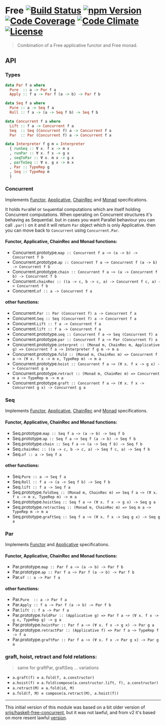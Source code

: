 # Free [![Build Status][build-image]][build] [![npm Version][version-image]][version] [![Code Coverage][coverage-image]][coverage] [![Code Climate][climate-image]][climate] [![License][license-image]][license]

> Combination of a Free applicative functor and Free monad.


## API

### Types
```hs
data Par f a where
  Pure  :: a -> Par f a
  Apply :: f a -> Par f (a -> b) -> Par f b

data Seq f a where
  Pure :: a -> Seq f a
  Roll :: f a -> (a -> Seq f b) -> Seq f b

data Concurrent f a where
  Lift :: f a -> Concurrent f a
  Seq  :: Seq (Concurrent f) a -> Concurrent f a
  Par  :: Par (Concurrent f) a -> Concurrent f a

data Interpreter f g m = Interpreter
  { runSeq :: Ɐ x. f x -> m x
  , runPar :: Ɐ x. f x -> g x
  , seqToPar :: Ɐ x. m x -> g x
  , parToSeq :: Ɐ x. g x -> m x
  , Par :: TypeRep g
  , Seq :: TypeRep m
  }

```



### Concurrent

Implements [Functor][], [Applicative][], [ChainRec][] and [Monad][] specifications.

It holds `Par`allel or `Seq`uential computations which are itself holding Concurrent computations. When operating on Concurrent structures it's behaving as Sequential. but in cases you want Parallel behaviour you can call `.par()` on it and it will return `Par` object which is only Applicative. then you can move back to `Concurrent` using `Concurrent.Par`.


#### Functor, Applicative, ChainRec and Monad functions:

- Concurrent.prototype.`map :: Concurrent f a ~> (a -> b) -> Concurrent f b`
- Concurrent.prototype.`ap :: Concurrent f a ~> Concurrent f (a -> b) -> Concurrent f b`
- Concurrent.prototype.`chain :: Concurrent f a ~> (a -> Concurrent f b) -> Concurrent f b`
- Concurrent.`chainRec :: ((a -> c, b -> c, a) -> Concurrent f c, a) -> Concurrent f b`
- Concurrent.`of :: a -> Concurrent f a`

#### other functions:

- Concurrent.`Par :: Par (Concurrent f) a -> Concurrent f a`
- Concurrent.`Seq :: Seq (Concurrent f) a -> Concurrent f a`
- Concurrent.`Lift :: f a -> Concurrent f a`
- Concurrent.`lift :: f a -> Concurrent f a`
- Concurrent.prototype.`seq :: Concurrent f a ~> Seq (Concurrent f) a`
- Concurrent.prototype.`par :: Concurrent f a ~> Par (Concurrent f) a`
- Concurrent.prototype.`interpret :: (Monad m, ChainRec m, Applicative g) => Concurrent f a ~> Interpreter f g m -> m a`
- Concurrent.prototype.`fold :: (Monad m, ChainRec m) => Concurrent f a ~> (Ɐ x. f x -> m x, TypeRep m) -> m a`
- Concurrent.prototype.`hoist :: Concurrent f a ~> (Ɐ x. f x -> g x) -> Concurrent g a`
- Concurrent.prototype.`retract :: (Monad m, ChainRec m) => Concurrent m a ~> TypeRep m -> m a`
- Concurrent.prototype.`graft :: Concurrent f a ~> (Ɐ x. f x -> Concurrent g x) -> Concurrent g a`



### Seq

Implements [Functor][], [Applicative][], [ChainRec][] and [Monad][] specifications.

#### Functor, Applicative, ChainRec and Monad functions:

- Seq.prototype.`map :: Seq f a ~> (a -> b) -> Seq f b`
- Seq.prototype.`ap :: Seq f a ~> Seq f (a -> b) -> Seq f b`
- Seq.prototype.`chain :: Seq f a ~> (a -> Seq f b) -> Seq f b`
- Seq.`chainRec :: ((a -> c, b -> c, a) -> Seq f c, a) -> Seq f b`
- Seq.`of :: a -> Seq f a`

#### other functions:

- Seq.`Pure :: a -> Seq f a`
- Seq.`Roll :: f a -> (a -> Seq f b) -> Seq f b`
- Seq.`lift :: f a -> Seq f a`
- Seq.prototype.`foldSeq :: (Monad m, ChainRec m) => Seq f a ~> (Ɐ x. f x -> m x, TypeRep m) -> m a`
- Seq.prototype.`hoistSeq :: Seq f a ~> (Ɐ x. f x -> g x) -> Seq g a`
- Seq.prototype.`retractSeq :: (Monad m, ChainRec m) => Seq m a ~> TypeRep m -> m a`
- Seq.prototype.`graftSeq :: Seq f a ~> (Ɐ x. f x -> Seq g x) -> Seq g a`



### Par

Implements [Functor][] and [Applicative][] specifications.

#### Functor, Applicative, ChainRec and Monad functions:

- Par.prototype.`map :: Par f a ~> (a -> b) -> Par f b`
- Par.prototype.`ap :: Par f a ~> Par f (a -> b) -> Par f b`
- Par.`of :: a -> Par f a`

#### other functions:

- Par.`Pure  :: a -> Par f a`
- Par.`Apply :: f a -> Par f (a -> b) -> Par f b`
- Par.`lift :: f a -> Par f a`
- Par.prototype.`foldPar :: (Applicative g) => Par f a ~> (Ɐ x. f x -> g x, TypeRep g) -> g a`
- Par.prototype.`hoistPar :: Par f a ~> (Ɐ x. f x -> g x) -> Par g a`
- Par.prototype.`retractPar :: (Applicative f) => Par f a ~> TypeRep f -> f a`
- Par.prototype.`graftPar :: Par f a ~> (Ɐ x. f x -> Par g x) -> Par g a`



### graft, hoist, retract and fold relations:

> same for graftPar, graftSeq ... variations

- `a.graft(f) ≡ a.fold(f, a.constructor)`
- `a.hoist(f) ≡ a.fold(compose(a.constructor.lift, f), a.constructor)`
- `a.retract(M) ≡ a.fold(id, M)`
- `a.fold(f, M) ≡ compose(a.retract(M), a.hoist(f))`

---

This initial version of this module was based on a bit older version of [srijs/haskell-free-concurrent][haskell-free-concurrent-old], but it was not lawful, and from v2 it's based on more resent lawful [version][haskell-free-concurrent-resent].


[Functor]: https://github.com/fantasyland/fantasy-land#functor
[Applicative]: https://github.com/fantasyland/fantasy-land#applicative
[ChainRec]: https://github.com/fantasyland/fantasy-land#chainrec
[Monad]: https://github.com/fantasyland/fantasy-land#monad

[build-image]: https://img.shields.io/travis/safareli/free/master.svg
[build]: https://travis-ci.org/safareli/free

[version-image]: https://img.shields.io/npm/v/@safareli/free.svg
[version]: https://www.npmjs.com/package/@safareli/free

[coverage-image]: https://img.shields.io/codecov/c/github/safareli/free/master.svg
[coverage]: https://codecov.io/gh/safareli/free/branch/master

[climate-image]: https://img.shields.io/codeclimate/github/safareli/free.svg
[climate]: https://codeclimate.com/github/safareli/free

[license-image]: https://img.shields.io/github/license/safareli/free.svg
[license]: https://github.com/safareli/free/blob/master/LICENSE

[haskell-free-concurrent-old]: https://github.com/srijs/haskell-free-concurrent/blob/1a56280e8d63e037cf8f9e57aa17ac6a8ac817a5/src/Control/Concurrent/Free.hs

[haskell-free-concurrent-resent]: https://github.com/srijs/haskell-free-concurrent/blob/1a56280e8d63e037cf8f9e57aa17ac6a8ac817a5/src/Control/Concurrent/Free.hs
